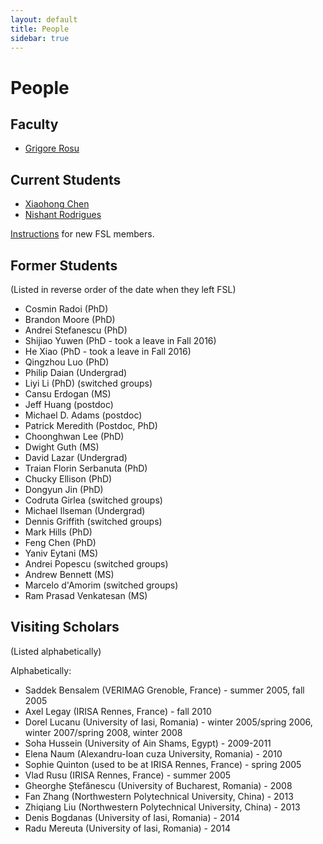 ```yaml
---
layout: default
title: People
sidebar: true
---
```


# People

## Faculty

- [Grigore Rosu](grigore-rosu/index.html)

## Current Students

- [Xiaohong Chen](xiaohong-chen/index.html)
- [Nishant Rodrigues](nishant-rodrigues/index.html)

[Instructions](/fsl/other-pages/instructions-for-new-fsl-members.html) for new FSL members.

## Former Students

(Listed in reverse order of the date when they left FSL)

- Cosmin Radoi (PhD)
- Brandon Moore (PhD)
- Andrei Stefanescu (PhD)
- Shijiao Yuwen (PhD - took a leave in Fall 2016)
- He Xiao (PhD - took a leave in Fall 2016)
- Qingzhou Luo (PhD)
- Philip Daian (Undergrad)
- Liyi Li (PhD) (switched groups)
- Cansu Erdogan (MS)
- Jeff Huang (postdoc)
- Michael D. Adams (postdoc)
- Patrick Meredith (Postdoc, PhD)
- Choonghwan Lee (PhD)
- Dwight Guth (MS)
- David Lazar (Undergrad)
- Traian Florin Serbanuta (PhD)
- Chucky Ellison (PhD)
- Dongyun Jin (PhD)
- Codruta Girlea (switched groups)
- Michael Ilseman (Undergrad)
- Dennis Griffith (switched groups)
- Mark Hills (PhD)
- Feng Chen (PhD)
- Yaniv Eytani (MS)
- Andrei Popescu (switched groups)
- Andrew Bennett (MS)
- Marcelo d'Amorim (switched groups)
- Ram Prasad Venkatesan (MS)

## Visiting Scholars

(Listed alphabetically)

Alphabetically:

- Saddek Bensalem (VERIMAG Grenoble, France) - summer 2005, fall 2005
- Axel Legay (IRISA Rennes, France) - fall 2010
- Dorel Lucanu (University of Iasi, Romania) - winter 2005/spring 2006, winter 2007/spring 2008, winter 2008
- Soha Hussein (University of Ain Shams, Egypt) - 2009-2011
- Elena Naum (Alexandru-Ioan cuza University, Romania) - 2010
- Sophie Quinton (used to be at IRISA Rennes, France) - spring 2005
- Vlad Rusu (IRISA Rennes, France) - summer 2005
- Gheorghe Ștefănescu (University of Bucharest, Romania) - 2008
- Fan Zhang (Northwestern Polytechnical University, China) - 2013
- Zhiqiang Liu (Northwestern Polytechnical University, China) - 2013
- Denis Bogdanas (University of Iasi, Romania) - 2014
- Radu Mereuta (University of Iasi, Romania) - 2014

